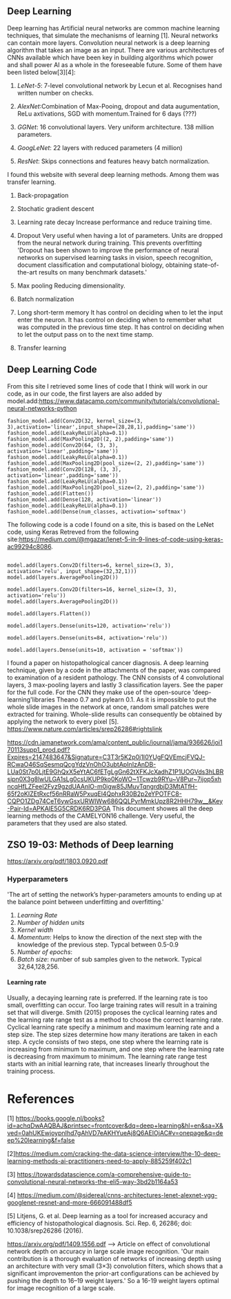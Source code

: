 ## Deep Learning

Deep learning has Artificial neural networks are common machine learning techniques, that simulate the mechanisms of learning [1]. Neural networks can contain more layers. Convolution neural network is a deep learning algorithm that takes an image as an input. There are various architectures of CNNs available which have been key in building algorithms which power and shall power AI as a whole in the foreseeable future. Some of them have been listed below[3][4]:

1. *LeNet-5*: 7-level convolutional network by Lecun et al. Recognises hand written number on checks. 

2. *AlexNet*:Combination of Max-Pooing, dropout and data augumentation, ReLu axtivations, SGD with momentum.Trained for 6 days (???)

3. *GGNet*: 16 convolutional layers. Very uniform architecture. 138 million parameters.

4. *GoogLeNet*: 22 layers with reduced parameters (4 million)

5. *ResNet*: Skips connections and features heavy batch normalization.

I found this website with several deep learning methods. Among them was transfer learning. 
1. Back-propagation
2. Stochatic gradient descent
3. Learning rate decay
Increase performance and reduce training time.
 4. Dropout
Very useful when having a lot of parameters. Units are dropped from the neural network during training. This prevents overfitting 'Dropout has been shown to improve the performance of neural networks on supervised learning tasks in vision, speech recognition, document classification and computational biology, obtaining state-of-the-art results on many benchmark datasets.'
5. Max pooling
Reducing dimensionality. 
6. Batch normalization

7. Long short-term memory
It has control on deciding when to let the input enter the neuron.
It has control on deciding when to remember what was computed in the previous time step.
It has control on deciding when to let the output pass on to the next time stamp.
10. Transfer learning

## Deep Learning Code
From this site I retrieved some lines of code that I think will work in our code, as in our code, the first layers are also added by model.add:https://www.datacamp.com/community/tutorials/convolutional-neural-networks-python

```fashion_model = Sequential()
fashion_model.add(Conv2D(32, kernel_size=(3, 3),activation='linear',input_shape=(28,28,1),padding='same'))
fashion_model.add(LeakyReLU(alpha=0.1))
fashion_model.add(MaxPooling2D((2, 2),padding='same'))
fashion_model.add(Conv2D(64, (3, 3), activation='linear',padding='same'))
fashion_model.add(LeakyReLU(alpha=0.1))
fashion_model.add(MaxPooling2D(pool_size=(2, 2),padding='same'))
fashion_model.add(Conv2D(128, (3, 3), activation='linear',padding='same'))
fashion_model.add(LeakyReLU(alpha=0.1))                  
fashion_model.add(MaxPooling2D(pool_size=(2, 2),padding='same'))
fashion_model.add(Flatten())
fashion_model.add(Dense(128, activation='linear'))
fashion_model.add(LeakyReLU(alpha=0.1))                  
fashion_model.add(Dense(num_classes, activation='softmax')
```
The following code is a code I found on a site, this is based on the LeNet code, using Keras Retreved from the following site:https://medium.com/@mgazar/lenet-5-in-9-lines-of-code-using-keras-ac99294c8086.

```model = keras.Sequential()

model.add(layers.Conv2D(filters=6, kernel_size=(3, 3), activation='relu', input_shape=(32,32,1)))
model.add(layers.AveragePooling2D())

model.add(layers.Conv2D(filters=16, kernel_size=(3, 3), activation='relu'))
model.add(layers.AveragePooling2D())

model.add(layers.Flatten())

model.add(layers.Dense(units=120, activation='relu'))

model.add(layers.Dense(units=84, activation='relu'))

model.add(layers.Dense(units=10, activation = 'softmax'))
```
I found a paper on histopathological cancer diagnosis. A deep learning technique, given by a code in the attachments of the paper, was compared to examination of a resident pathology. The CNN consists of 4 convolutional layers, 3 max-pooling layers and lastly 3 classification layers. See the paper for the full code. For the CNN they make use of the open-source 'deep-learning'libraries Theano 0.7 and pylearn 0.1. As it is impossible to put the whole slide images in the network at once, random small patches were extracted for training. Whole-slide results can consequently be obtained by applying the network to every pixel [5]. https://www.nature.com/articles/srep26286#rightslink 

https://cdn.jamanetwork.com/ama/content_public/journal/jama/936626/joi170113supp1_prod.pdf?Expires=2147483647&Signature=C3T3r5K2p0j1I0YUgFQVEmcjFVQJ-RCwaO46SqSesmqQcgYdzVnOhO3ubtApInIzAnDB-LUa0St7p0LjtE9GhQxX5eYtAC6fETgLgGn62tXFKJcXadhZ1P1UOGVds3hLBRsipn0X3g8lwULGA1sLg0csUKUP9ko0KoWO~1Tcwzb9RYu~V8Pur~7ijop5xhncqHfLZFeeI2Fyz9gzdUAAnlO-m0igw85JMuvTqngrdbjD3MtATfH-65f2oKIZEtRxcf56nRRaW5PxuqEl4QphxR30B2p2eYPOTFC8-CQPO1ZDg74CeT6ywGsxURWIWw686QQLPyrMmkUpz8R2HHH79w__&Key-Pair-Id=APKAIE5G5CRDK6RD3PGA This document showes all the deep learning methods of the CAMELYON16 challenge. Very useful, the parameters that they used are also stated.

## ZSO 19-03: Methods of Deep learning
https://arxiv.org/pdf/1803.0920.pdf 

### Hyperparameters
'The art of setting the network’s hyper-parameters amounts to ending up at the balance point between
underfitting and overfitting.'
1. *Learning Rate*
2. *Number of hidden units*
3. *Kernel width*
4. *Momentum*: Helps to know the direction of the next step with the knowledge of the previous step. Typcal between 0.5-0.9
5. *Number of epochs*: 
6. *Batch size*: number of sub samples given to the network. Typical 32,64,128,256.

#### Learning rate
Usually, a decaying learning rate is preferred.
If the learning rate is too small, overfitting can occur. Too large training rates will result in a training set that will diverge. Smith (2015) proposes the cyclical learning rates and the learning rate range test as a method to choose the correct learning rate. Cyclical learning rate specify a minimum and maximum learning rate and a step size. The step sizes determine how many iterations are taken in each step. A cycle consists of two steps, one step where the learning rate is increasing from minimum to maximum, and one step where the learning rate is decreasing from maximum to minimum. 
The learning rate range test starts with an initial learning rate, that increases linearly  throughout the training process. 


# References
[1] https://books.google.nl/books?id=achqDwAAQBAJ&printsec=frontcover&dq=deep+learning&hl=en&sa=X&ved=0ahUKEwjoypnIhd7gAhVD7eAKHYueAj8Q6AEIOjAC#v=onepage&q=deep%20learning&f=false 

[2]https://medium.com/cracking-the-data-science-interview/the-10-deep-learning-methods-ai-practitioners-need-to-apply-885259f402c1 

[3] https://towardsdatascience.com/a-comprehensive-guide-to-convolutional-neural-networks-the-eli5-way-3bd2b1164a53

[4] https://medium.com/@sidereal/cnns-architectures-lenet-alexnet-vgg-googlenet-resnet-and-more-666091488df5

[5]  Litjens, G. et al. Deep learning as a tool for increased accuracy and efficiency of histopathological diagnosis. Sci. Rep. 6, 26286; doi: 10.1038/srep26286 (2016).

https://arxiv.org/pdf/1409.1556.pdf --> Article on effect of convolutional network depth on accuracy in large scale image recognition. 'Our main contribution is a thorough evaluation of networks of increasing depth using an architecture with very small (3×3) convolution filters, which shows that a significant improvementon the prior-art configurations can be achieved by pushing the depth to 16–19
weight layers.' So a 16-19 weight layers optimal for image recognition of a large scale.



